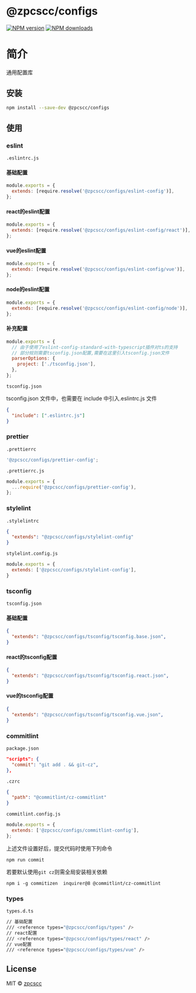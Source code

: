 # @zpcscc/configs

[![NPM version](https://img.shields.io/npm/v/@zpcscc/configs.svg?style=flat)](https://www.npmjs.com/package/@zpcscc/configs)
[![NPM downloads](http://img.shields.io/npm/dm/@zpcscc/configs.svg?style=flat)](https://www.npmjs.com/package/@zpcscc/configs)

# 简介

通用配置库


## 安装

```sh
npm install --save-dev @zpcscc/configs
```

## 使用

### eslint

`.eslintrc.js`

#### 基础配置

```javascript
module.exports = {
  extends: [require.resolve('@zpcscc/configs/eslint-config')],
};
```

#### react的eslint配置

```javascript
module.exports = {
  extends: [require.resolve('@zpcscc/configs/eslint-config/react')],
};
```

#### vue的eslint配置

```javascript
module.exports = {
  extends: [require.resolve('@zpcscc/configs/eslint-config/vue')],
};
```

#### node的eslint配置

```javascript
module.exports = {
  extends: [require.resolve('@zpcscc/configs/eslint-config/node')],
};
```

#### 补充配置

```javascript
module.exports = {
  // 由于使用了eslint-config-standard-with-typescript插件对ts的支持
  // 部分规则需要tsconfig.json配置,需要在这里引入tsconfig.json文件
  parserOptions: {
    project: ['./tsconfig.json'],
  },
};
```

`tsconfig.json`

tsconfig.json 文件中，也需要在 include 中引入.eslintrc.js 文件

```json
{
  "include": [".eslintrc.js"]
}
```



### prettier

`.prettierrc`

```js
'@zpcscc/configs/prettier-config';
```

`.prettierrc.js`

```js
module.exports = {
  ...require('@zpcscc/configs/prettier-config'),
};
```



### stylelint

`.stylelintrc`

```json
{
  "extends": "@zpcscc/configs/stylelint-config"
}
```

`stylelint.config.js`

```js
module.exports = { 
  extends: ['@zpcscc/configs/stylelint-config'],
}
```



### tsconfig

`tsconfig.json`

#### 基础配置

```json
{
  "extends": "@zpcscc/configs/tsconfig/tsconfig.base.json",
}
```

#### react的tsconfig配置

```json
{
  "extends": "@zpcscc/configs/tsconfig/tsconfig.react.json",
}
```

#### vue的tsconfig配置

```json
{
  "extends": "@zpcscc/configs/tsconfig/tsconfig.vue.json",
}
```

### commitlint

`package.json`

```json
"scripts": {
  "commit": "git add . && git-cz",
},
```

`.czrc`

```json
{
  "path": "@commitlint/cz-commitlint"
}
```

`commitlint.config.js`

```js
module.exports = {
  extends: ['@zpcscc/configs/commitlint-config'],
};
```

上述文件设置好后，提交代码时使用下列命令

```shell
npm run commit
```

若要默认使用`git cz`则需全局安装相关依赖

```shell
npm i -g commitizen  inquirer@8 @commitlint/cz-commitlint
```



### types

`types.d.ts`

```bash
// 基础配置
/// <reference types="@zpcscc/configs/types" />
// react配置
/// <reference types="@zpcscc/configs/types/react" />
// vue配置
/// <reference types="@zpcscc/configs/types/vue" />
```





## License

MIT © [zpcscc](https://github.com/zpcscc)
